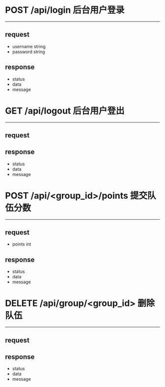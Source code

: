 # POST /api/login 后台用户登录
---
## request

- username string
- password string

## response

- status
- data
- message

# GET /api/logout 后台用户登出
---
## request
## response

- status
- data
- message

# POST /api/<group_id>/points 提交队伍分数
---

## request

- points int

## response

- status
- data
- message


# DELETE /api/group/<group_id> 删除队伍
---

## request
## response

- status
- data
- message